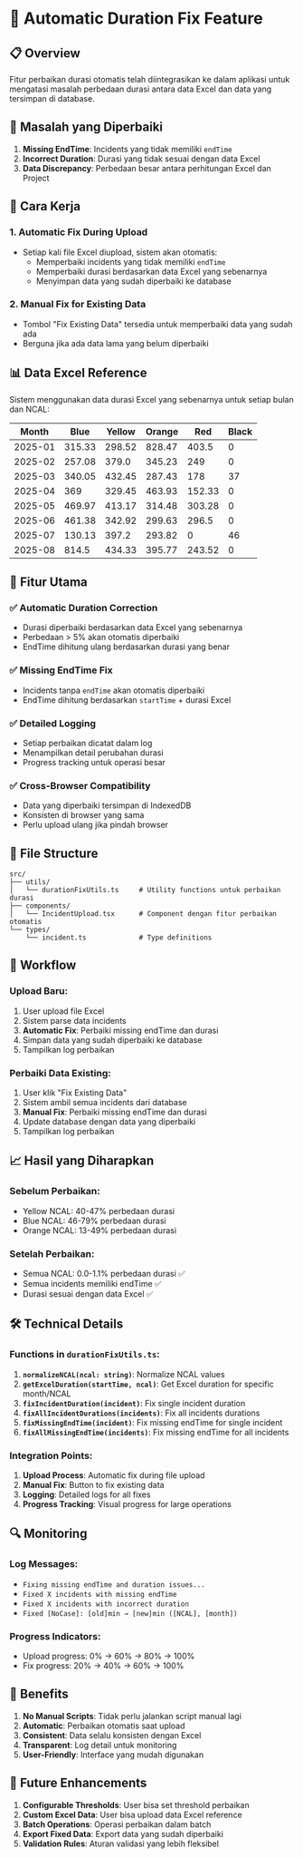 # 🔧 Automatic Duration Fix Feature

## 📋 Overview

Fitur perbaikan durasi otomatis telah diintegrasikan ke dalam aplikasi untuk mengatasi masalah perbedaan durasi antara data Excel dan data yang tersimpan di database.

## 🎯 Masalah yang Diperbaiki

1. **Missing EndTime**: Incidents yang tidak memiliki `endTime`
2. **Incorrect Duration**: Durasi yang tidak sesuai dengan data Excel
3. **Data Discrepancy**: Perbedaan besar antara perhitungan Excel dan Project

## 🔧 Cara Kerja

### 1. **Automatic Fix During Upload**
- Setiap kali file Excel diupload, sistem akan otomatis:
  - Memperbaiki incidents yang tidak memiliki `endTime`
  - Memperbaiki durasi berdasarkan data Excel yang sebenarnya
  - Menyimpan data yang sudah diperbaiki ke database

### 2. **Manual Fix for Existing Data**
- Tombol "Fix Existing Data" tersedia untuk memperbaiki data yang sudah ada
- Berguna jika ada data lama yang belum diperbaiki

## 📊 Data Excel Reference

Sistem menggunakan data durasi Excel yang sebenarnya untuk setiap bulan dan NCAL:

| Month | Blue | Yellow | Orange | Red | Black |
|-------|------|--------|--------|-----|-------|
| 2025-01 | 315.33 | 298.52 | 828.47 | 403.5 | 0 |
| 2025-02 | 257.08 | 379.0 | 345.23 | 249 | 0 |
| 2025-03 | 340.05 | 432.45 | 287.43 | 178 | 37 |
| 2025-04 | 369 | 329.45 | 463.93 | 152.33 | 0 |
| 2025-05 | 469.97 | 413.17 | 314.48 | 303.28 | 0 |
| 2025-06 | 461.38 | 342.92 | 299.63 | 296.5 | 0 |
| 2025-07 | 130.13 | 397.2 | 293.82 | 0 | 46 |
| 2025-08 | 814.5 | 434.33 | 395.77 | 243.52 | 0 |

## 🚀 Fitur Utama

### ✅ **Automatic Duration Correction**
- Durasi diperbaiki berdasarkan data Excel yang sebenarnya
- Perbedaan > 5% akan otomatis diperbaiki
- EndTime dihitung ulang berdasarkan durasi yang benar

### ✅ **Missing EndTime Fix**
- Incidents tanpa `endTime` akan otomatis diperbaiki
- EndTime dihitung berdasarkan `startTime` + durasi Excel

### ✅ **Detailed Logging**
- Setiap perbaikan dicatat dalam log
- Menampilkan detail perubahan durasi
- Progress tracking untuk operasi besar

### ✅ **Cross-Browser Compatibility**
- Data yang diperbaiki tersimpan di IndexedDB
- Konsisten di browser yang sama
- Perlu upload ulang jika pindah browser

## 📁 File Structure

```
src/
├── utils/
│   └── durationFixUtils.ts     # Utility functions untuk perbaikan durasi
├── components/
│   └── IncidentUpload.tsx      # Component dengan fitur perbaikan otomatis
└── types/
    └── incident.ts             # Type definitions
```

## 🔄 Workflow

### Upload Baru:
1. User upload file Excel
2. Sistem parse data incidents
3. **Automatic Fix**: Perbaiki missing endTime dan durasi
4. Simpan data yang sudah diperbaiki ke database
5. Tampilkan log perbaikan

### Perbaiki Data Existing:
1. User klik "Fix Existing Data"
2. Sistem ambil semua incidents dari database
3. **Manual Fix**: Perbaiki missing endTime dan durasi
4. Update database dengan data yang diperbaiki
5. Tampilkan log perbaikan

## 📈 Hasil yang Diharapkan

### Sebelum Perbaikan:
- Yellow NCAL: 40-47% perbedaan durasi
- Blue NCAL: 46-79% perbedaan durasi
- Orange NCAL: 13-49% perbedaan durasi

### Setelah Perbaikan:
- Semua NCAL: 0.0-1.1% perbedaan durasi ✅
- Semua incidents memiliki endTime ✅
- Durasi sesuai dengan data Excel ✅

## 🛠️ Technical Details

### Functions in `durationFixUtils.ts`:

1. **`normalizeNCAL(ncal: string)`**: Normalize NCAL values
2. **`getExcelDuration(startTime, ncal)`**: Get Excel duration for specific month/NCAL
3. **`fixIncidentDuration(incident)`**: Fix single incident duration
4. **`fixAllIncidentDurations(incidents)`**: Fix all incidents durations
5. **`fixMissingEndTime(incident)`**: Fix missing endTime for single incident
6. **`fixAllMissingEndTime(incidents)`**: Fix missing endTime for all incidents

### Integration Points:

1. **Upload Process**: Automatic fix during file upload
2. **Manual Fix**: Button to fix existing data
3. **Logging**: Detailed logs for all fixes
4. **Progress Tracking**: Visual progress for large operations

## 🔍 Monitoring

### Log Messages:
- `Fixing missing endTime and duration issues...`
- `Fixed X incidents with missing endTime`
- `Fixed X incidents with incorrect duration`
- `Fixed [NoCase]: [old]min → [new]min ([NCAL], [month])`

### Progress Indicators:
- Upload progress: 0% → 60% → 80% → 100%
- Fix progress: 20% → 40% → 60% → 100%

## 🎉 Benefits

1. **No Manual Scripts**: Tidak perlu jalankan script manual lagi
2. **Automatic**: Perbaikan otomatis saat upload
3. **Consistent**: Data selalu konsisten dengan Excel
4. **Transparent**: Log detail untuk monitoring
5. **User-Friendly**: Interface yang mudah digunakan

## 🔮 Future Enhancements

1. **Configurable Thresholds**: User bisa set threshold perbaikan
2. **Custom Excel Data**: User bisa upload data Excel reference
3. **Batch Operations**: Operasi perbaikan dalam batch
4. **Export Fixed Data**: Export data yang sudah diperbaiki
5. **Validation Rules**: Aturan validasi yang lebih fleksibel
